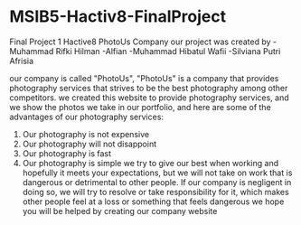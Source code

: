 # MSIB5-Hactiv8-FinalProject
Final Project 1 Hactive8
PhotoUs Company
our project was created by
-Muhammad Rifki Hilman
-Alfian
-Muhammad Hibatul Wafii
-Silviana Putri Afrisia

our company is called "PhotoUs", "PhotoUs" is a company that provides photography services that strives to be the best photography among other competitors.
we created this website to provide photography services, and we show the photos we take in our portfolio, and here are some of the advantages of our photography services:
1. Our photography is not expensive
2. Our photography will not disappoint
3. Our photography is fast
4. Our photography is simple
we try to give our best when working and hopefully it meets your expectations, but we will not take on work that is dangerous or detrimental to other people. If our company is negligent in doing so, we will try to resolve or take responsibility for it, which makes other people feel at a loss or something that feels dangerous
we hope you will be helped by creating our company website
